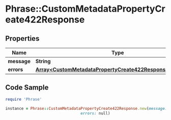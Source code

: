 # Phrase::CustomMetadataPropertyCreate422Response

## Properties

Name | Type | Description | Notes
------------ | ------------- | ------------- | -------------
**message** | **String** |  | [optional] 
**errors** | [**Array&lt;CustomMetadataPropertyCreate422ResponseErrorsInner&gt;**](CustomMetadataPropertyCreate422ResponseErrorsInner.md) |  | [optional] 

## Code Sample

```ruby
require 'Phrase'

instance = Phrase::CustomMetadataPropertyCreate422Response.new(message: null,
                                 errors: null)
```


